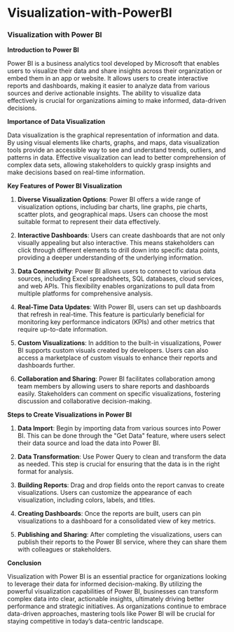 # Visualization-with-PowerBI

### Visualization with Power BI

**Introduction to Power BI**

Power BI is a business analytics tool developed by Microsoft that enables users to visualize their data and share insights across their organization or embed them in an app or website. It allows users to create interactive reports and dashboards, making it easier to analyze data from various sources and derive actionable insights. The ability to visualize data effectively is crucial for organizations aiming to make informed, data-driven decisions.

**Importance of Data Visualization**

Data visualization is the graphical representation of information and data. By using visual elements like charts, graphs, and maps, data visualization tools provide an accessible way to see and understand trends, outliers, and patterns in data. Effective visualization can lead to better comprehension of complex data sets, allowing stakeholders to quickly grasp insights and make decisions based on real-time information.

**Key Features of Power BI Visualization**

1. **Diverse Visualization Options**: Power BI offers a wide range of visualization options, including bar charts, line graphs, pie charts, scatter plots, and geographical maps. Users can choose the most suitable format to represent their data effectively.

2. **Interactive Dashboards**: Users can create dashboards that are not only visually appealing but also interactive. This means stakeholders can click through different elements to drill down into specific data points, providing a deeper understanding of the underlying information.

3. **Data Connectivity**: Power BI allows users to connect to various data sources, including Excel spreadsheets, SQL databases, cloud services, and web APIs. This flexibility enables organizations to pull data from multiple platforms for comprehensive analysis.

4. **Real-Time Data Updates**: With Power BI, users can set up dashboards that refresh in real-time. This feature is particularly beneficial for monitoring key performance indicators (KPIs) and other metrics that require up-to-date information.

5. **Custom Visualizations**: In addition to the built-in visualizations, Power BI supports custom visuals created by developers. Users can also access a marketplace of custom visuals to enhance their reports and dashboards further.

6. **Collaboration and Sharing**: Power BI facilitates collaboration among team members by allowing users to share reports and dashboards easily. Stakeholders can comment on specific visualizations, fostering discussion and collaborative decision-making.

**Steps to Create Visualizations in Power BI**

1. **Data Import**: Begin by importing data from various sources into Power BI. This can be done through the "Get Data" feature, where users select their data source and load the data into Power BI.

2. **Data Transformation**: Use Power Query to clean and transform the data as needed. This step is crucial for ensuring that the data is in the right format for analysis.

3. **Building Reports**: Drag and drop fields onto the report canvas to create visualizations. Users can customize the appearance of each visualization, including colors, labels, and titles.

4. **Creating Dashboards**: Once the reports are built, users can pin visualizations to a dashboard for a consolidated view of key metrics.

5. **Publishing and Sharing**: After completing the visualizations, users can publish their reports to the Power BI service, where they can share them with colleagues or stakeholders.

**Conclusion**

Visualization with Power BI is an essential practice for organizations looking to leverage their data for informed decision-making. By utilizing the powerful visualization capabilities of Power BI, businesses can transform complex data into clear, actionable insights, ultimately driving better performance and strategic initiatives. As organizations continue to embrace data-driven approaches, mastering tools like Power BI will be crucial for staying competitive in today’s data-centric landscape.
